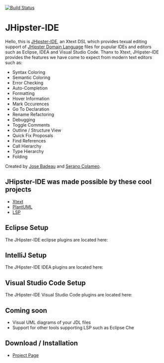 [![Build Status](https://travis-ci.org/jhipster/jhipster-ide.svg?branch=master)](https://travis-ci.org/jhipster/jhipster-ide)

JHipster-IDE
============

Hello, this is [JHipster-IDE](https://github.com/jhipster/jhipster-ide/), an Xtext DSL which provides texual editing support of [JHipster Domain Language](https://jhipster.github.io/jdl) files for pupular IDEs and editors such as Eclipse, IDEA and Visual Studio Code. Thanx to Xtext, JHipster-IDE provides the features we have come to expect from modern text editors such as:

- Syntax Coloring	
- Semantic Coloring	
- Error Checking	
- Auto-Completion	
- Formatting	
- Hover Information	
- Mark Occurences	
- Go To Declaration	
- Rename Refactoring	
- Debugging	
- Toggle Comments	
- Outline / Structure View	
- Quick Fix Proposals	
- Find References	
- Call Hierarchy	
- Type Hierarchy	
- Folding

Created by [Jose Badeau](https://github.com/jbadeau) and [Serano Colameo](https://github.com/colameo).

## JHipster-IDE was made possible by these cool projects

- [Xtext](http://www.eclipse.org/Xtext/)
- [PlantUML](http://plantuml.com/)
- [LSP](https://github.com/Microsoft/language-server-protocol)

## Eclipse Setup

The JHipster-IDE eclipse plugins are located here: 

## IntelliJ Setup

The JHipster-IDE IDEA plugins are located here: 

## Visual Studio Code Setup

The JHipster-IDE Visual Studio Code plugins are located here: 

## Coming soon

- Visual UML diagrams of your JDL files
- Support for other tools supporting LSP such as Eclipse Che 

## Download / Installation

- [Project Page](https://jhipster.github.io/jhipster-ide/)
